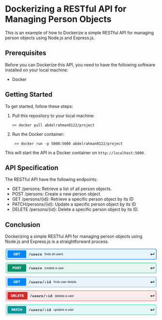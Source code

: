 # Dockerizing a RESTful API for Managing Person Objects

This is an example of how to Dockerize a simple RESTful API for managing person objects using Node.js and Express.js.

## Prerequisites

Before you can Dockerize this API, you need to have the following software installed on your local machine:

- Docker


## Getting Started

To get started, follow these steps:

1. Pull this repository to your local machine:

       >> docker pull abdelrahman0122/project


2. Run the Docker container:

        >> docker run -p 5000:5000 abdelrahman0122/project




This will start the API in a Docker container on `http://localhost:5000`.

## API Specification
The RESTful API have the following endpoints:
   - GET /persons:  Retrieve a list of all person objects.
   - POST /persons:  Create a new person object
   - GET /persons/{id}:  Retrieve a specific person object by its ID
   - PATCH/persons/{id}:  Update a specific person object by its ID
   - DELETE /persons/{id}:  Delete a specific person object by its ID.

## Conclusion

Dockerizing a simple RESTful API for managing person objects using Node.js and Express.js is a straightforward process.

![alt text](image.png)
